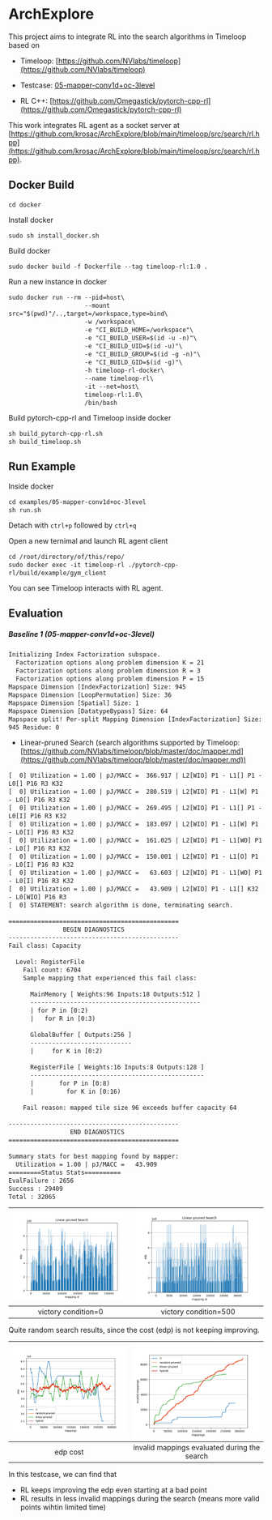 # ArchExplore

This project aims to integrate RL into the search algorithms in Timeloop based on

* Timeloop: [https://github.com/NVlabs/timeloop](https://github.com/NVlabs/timeloop)

* Testcase: [05-mapper-conv1d+oc-3level](https://github.com/Accelergy-Project/timeloop-accelergy-exercises/tree/master/exercises/timeloop/05-mapper-conv1d%2Boc-3level)

* RL C++: [https://github.com/Omegastick/pytorch-cpp-rl](https://github.com/Omegastick/pytorch-cpp-rl)

This work integrates RL agent as a socket server at [https://github.com/krosac/ArchExplore/blob/main/timeloop/src/search/rl.hpp](https://github.com/krosac/ArchExplore/blob/main/timeloop/src/search/rl.hpp).

## Docker Build
```
cd docker
```
Install docker
```
sudo sh install_docker.sh
```
Build docker
```
sudo docker build -f Dockerfile --tag timeloop-rl:1.0 .
```
Run a new instance in docker 
```
sudo docker run --rm --pid=host\
                     --mount src="$(pwd)"/..,target=/workspace,type=bind\
                     -w /workspace\
                     -e "CI_BUILD_HOME=/workspace"\
                     -e "CI_BUILD_USER=$(id -u -n)"\
                     -e "CI_BUILD_UID=$(id -u)"\
                     -e "CI_BUILD_GROUP=$(id -g -n)"\
                     -e "CI_BUILD_GID=$(id -g)"\
                     -h timeloop-rl-docker\
                     --name timeloop-rl\
                     -it --net=host\
                     timeloop-rl:1.0\
                     /bin/bash
```
Build pytorch-cpp-rl and Timeloop inside docker
```
sh build_pytorch-cpp-rl.sh
sh build_timeloop.sh
```

## Run Example
Inside docker
```
cd examples/05-mapper-conv1d+oc-3level
sh run.sh
```
Detach with ``ctrl+p`` followed by ``ctrl+q``

Open a new ternimal and launch RL agent client
```
cd /root/directory/of/this/repo/
sudo docker exec -it timeloop-rl ./pytorch-cpp-rl/build/example/gym_client
```
You can see Timeloop interacts with RL agent.

## Evaluation

##### Baseline 1 (05-mapper-conv1d+oc-3level)
```
Initializing Index Factorization subspace.
  Factorization options along problem dimension K = 21
  Factorization options along problem dimension R = 3
  Factorization options along problem dimension P = 15
Mapspace Dimension [IndexFactorization] Size: 945
Mapspace Dimension [LoopPermutation] Size: 36
Mapspace Dimension [Spatial] Size: 1
Mapspace Dimension [DatatypeBypass] Size: 64
Mapspace split! Per-split Mapping Dimension [IndexFactorization] Size: 945 Residue: 0
```

* Linear-pruned Search (search algorithms supported by Timeloop: [https://github.com/NVlabs/timeloop/blob/master/doc/mapper.md](https://github.com/NVlabs/timeloop/blob/master/doc/mapper.md))

```
[  0] Utilization = 1.00 | pJ/MACC =  366.917 | L2[WIO] P1 - L1[] P1 - L0[] P16 R3 K32
[  0] Utilization = 1.00 | pJ/MACC =  280.519 | L2[WIO] P1 - L1[W] P1 - L0[] P16 R3 K32
[  0] Utilization = 1.00 | pJ/MACC =  269.495 | L2[WIO] P1 - L1[] P1 - L0[I] P16 R3 K32
[  0] Utilization = 1.00 | pJ/MACC =  183.097 | L2[WIO] P1 - L1[W] P1 - L0[I] P16 R3 K32
[  0] Utilization = 1.00 | pJ/MACC =  161.025 | L2[WIO] P1 - L1[WO] P1 - L0[] P16 R3 K32
[  0] Utilization = 1.00 | pJ/MACC =  150.001 | L2[WIO] P1 - L1[O] P1 - L0[I] P16 R3 K32
[  0] Utilization = 1.00 | pJ/MACC =   63.603 | L2[WIO] P1 - L1[WO] P1 - L0[I] P16 R3 K32
[  0] Utilization = 1.00 | pJ/MACC =   43.909 | L2[WIO] P1 - L1[] K32 - L0[WIO] P16 R3
[  0] STATEMENT: search algorithm is done, terminating search.

===============================================
               BEGIN DIAGNOSTICS
-----------------------------------------------
Fail class: Capacity

  Level: RegisterFile
    Fail count: 6704
    Sample mapping that experienced this fail class:

      MainMemory [ Weights:96 Inputs:18 Outputs:512 ]
      -----------------------------------------------
      | for P in [0:2)
      |   for R in [0:3)

      GlobalBuffer [ Outputs:256 ]
      ----------------------------
      |     for K in [0:2)

      RegisterFile [ Weights:16 Inputs:8 Outputs:128 ]
      ------------------------------------------------
      |       for P in [0:8)
      |         for K in [0:16)

    Fail reason: mapped tile size 96 exceeds buffer capacity 64

-----------------------------------------------
                 END DIAGNOSTICS
===============================================

Summary stats for best mapping found by mapper:
  Utilization = 1.00 | pJ/MACC =   43.909
=========Status Stats==========
EvalFailure : 2656
Success : 29409
Total : 32065

```
|![](https://github.com/krosac/ArchExplore/blob/main/images/linear-pruned.png)|![](https://github.com/krosac/ArchExplore/blob/main/images/linear-pruned_vc500.png)|
|:--:|:--:|
|victory condition=0|victory condition=500|

Quite random search results, since the cost (edp) is not keeping improving.

|![](https://github.com/krosac/ArchExplore/blob/main/images/05-cost.png)|![](https://github.com/krosac/ArchExplore/blob/main/images/05-invalids.png)|
|:--:|:--:|
|edp cost|invalid mappings evaluated during the search|

In this testcase, we can find that 
* RL keeps improving the edp even starting at a bad point
* RL results in less invalid mappings during the search (means more valid points wihtin limited time)


